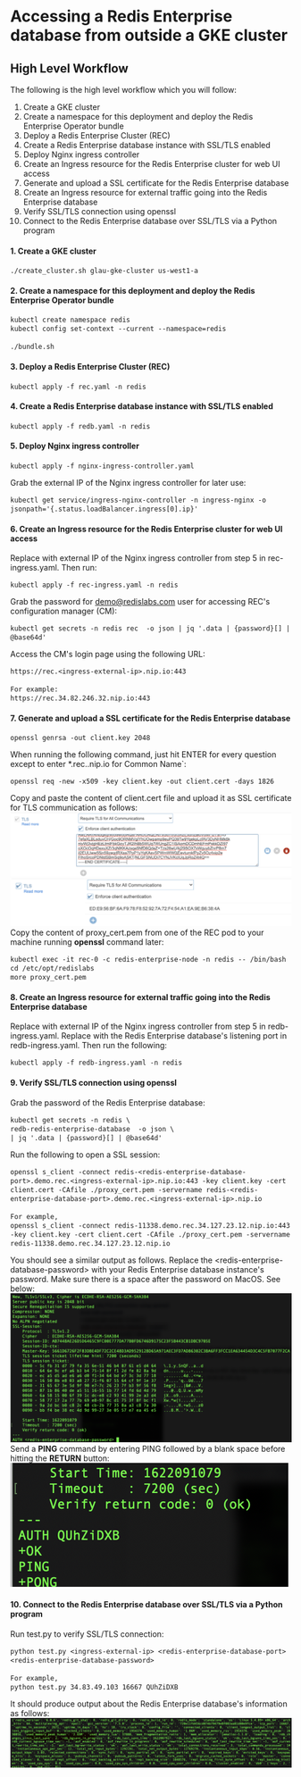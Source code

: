 # Accessing a Redis Enterprise database from outside a GKE cluster

## High Level Workflow
The following is the high level workflow which you will follow:
1. Create a GKE cluster
2. Create a namespace for this deployment and deploy the Redis Enterprise Operator bundle
3. Deploy a Redis Enterprise Cluster (REC)
4. Create a Redis Enterprise database instance with SSL/TLS enabled
5. Deploy Nginx ingress controller
6. Create an Ingress resource for the Redis Enterprise cluster for web UI access
7. Generate and upload a SSL certificate for the Redis Enterprise database
8. Create an Ingress resource for external traffic going into the Redis Enterprise database
9. Verify SSL/TLS connection using openssl
10. Connect to the Redis Enterprise database over SSL/TLS via a Python program


#### 1. Create a GKE cluster
```
./create_cluster.sh glau-gke-cluster us-west1-a
```


#### 2. Create a namespace for this deployment and deploy the Redis Enterprise Operator bundle
```
kubectl create namespace redis
kubectl config set-context --current --namespace=redis

./bundle.sh
```


#### 3. Deploy a Redis Enterprise Cluster (REC)
```
kubectl apply -f rec.yaml -n redis
```


#### 4. Create a Redis Enterprise database instance with SSL/TLS enabled
```
kubectl apply -f redb.yaml -n redis
```


#### 5. Deploy Nginx ingress controller
```
kubectl apply -f nginx-ingress-controller.yaml
```
Grab the external IP of the Nginx ingress controller for later use:
```
kubectl get service/ingress-nginx-controller -n ingress-nginx -o jsonpath='{.status.loadBalancer.ingress[0].ip}'
```


#### 6. Create an Ingress resource for the Redis Enterprise cluster for web UI access
Replace <ingress-external-ip> with external IP of the Nginx ingress controller from step 5 in rec-ingress.yaml. Then run:
```
kubectl apply -f rec-ingress.yaml -n redis
```
Grab the password for demo@redislabs.com user for accessing REC's configuration manager (CM):
```
kubectl get secrets -n redis rec  -o json | jq '.data | {password}[] | @base64d'
```
Access the CM's login page using the following URL:
```
https://rec.<ingress-external-ip>.nip.io:443

For example:
https://rec.34.82.246.32.nip.io:443
```


#### 7. Generate and upload a SSL certificate for the Redis Enterprise database
```
openssl genrsa -out client.key 2048
```
When running the following command, just hit ENTER for every question except to enter *.rec.<ingress-external-ip>.nip.io for Common Name`:
```
openssl req -new -x509 -key client.key -out client.cert -days 1826
```
Copy and paste the content of client.cert file and upload it as SSL certificate for TLS communication as follows:
![TLS 01](./img/tls_01.png)
![TLS 02](./img/tls_02.png)
Copy the content of proxy_cert.pem from one of the REC pod to your machine running **openssl** command later:
```
kubectl exec -it rec-0 -c redis-enterprise-node -n redis -- /bin/bash
cd /etc/opt/redislabs
more proxy_cert.pem
```


#### 8. Create an Ingress resource for external traffic going into the Redis Enterprise database
Replace <ingress-external-ip> with external IP of the Nginx ingress controller from step 5 in redb-ingress.yaml.
Replace <redis-enterprise-database-port> with the Redis Enterprise database's listening port in redb-ingress.yaml.
Then run the following: 
```
kubectl apply -f redb-ingress.yaml -n redis
```


#### 9. Verify SSL/TLS connection using openssl
Grab the password of the Redis Enterprise database:
```
kubectl get secrets -n redis \
redb-redis-enterprise-database  -o json \
| jq '.data | {password}[] | @base64d'
```
Run the following to open a SSL session:
```
openssl s_client -connect redis-<redis-enterprise-database-port>.demo.rec.<ingress-external-ip>.nip.io:443 -key client.key -cert client.cert -CAfile ./proxy_cert.pem -servername redis-<redis-enterprise-database-port>.demo.rec.<ingress-external-ip>.nip.io

For example,
openssl s_client -connect redis-11338.demo.rec.34.127.23.12.nip.io:443 -key client.key -cert client.cert -CAfile ./proxy_cert.pem -servername redis-11338.demo.rec.34.127.23.12.nip.io
``` 
You should see a similar output as follows. Replace the &lt;redis-enterprise-database-password&gt; with your Redis Enterprise database instance's password. Make sure there is a space after the password on MacOS. See below:
![openssl auth](./img/openssl_auth.png)
Send a **PING** command by entering PING followed by a blank space before hitting the **RETURN** button:
![openssl ping](./img/openssl_auth_ping.png)


#### 10. Connect to the Redis Enterprise database over SSL/TLS via a Python program
Run test.py to verify SSL/TLS connection:
```
python test.py <ingress-external-ip> <redis-enterprise-database-port> <redis-enterprise-database-password>

For example,
python test.py 34.83.49.103 16667 QUhZiDXB 
```
It should produce output about the Redis Enterprise database's information as follows:
![bdb info output](./img/test-py.png)

